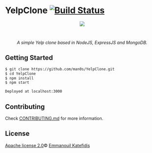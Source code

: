 # YelpClone [![Build Status](https://travis-ci.com/man0s/YelpClone.svg?branch=master)](https://travis-ci.com/man0s/YelpClone)
<p align="center">
   <img src="https://i.imgur.com/XtRxNlR.jpg">
</p>
<br>
<i>
<p align="center">
   A simple Yelp clone based in NodeJS, ExpressJS and MongoDB.
</p>
</i>

## Getting Started

```bash
$ git clone https://github.com/man0s/YelpClone.git
$ cd YelpClone
$ npm install
$ npm start

Deployed at localhost:3000
```

## Contributing

Check [CONTRIBUTING.md](CONTRIBUTING.md) for more information.

## License

[Apache license 2.0](LICENSE)© <a href="https://github.com/man0s">Emmanouil Katefidis</a>
